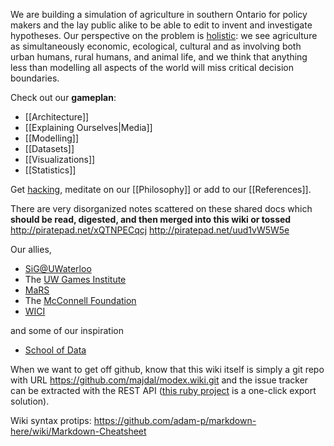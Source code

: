 We are building a simulation of agriculture in southern Ontario for policy makers and the lay public alike to be able to edit to invent and investigate hypotheses. Our perspective on the problem is [holistic](http://www.sigeneration.ca/making-systems-thinking-slogan/): we see agriculture as simultaneously economic, ecological, cultural and as involving both urban humans, rural humans, and animal life, and we think that anything less than modelling all aspects of the world will miss critical decision boundaries.

Check out our **gameplan**:
* [[Architecture]]
* [[Explaining Ourselves|Media]] 
* [[Modelling]]
* [[Datasets]]
* [[Visualizations]]
* [[Statistics]]

Get [hacking](https://github.com/majdal/modex/tree/master/src/README.md), meditate on our [[Philosophy]] or add to our [[References]].

There are very disorganized notes scattered on these shared docs which **should be read, digested, and then merged into this wiki or tossed**
http://piratepad.net/xQTNPECqcj
http://piratepad.net/uud1vW5W5e


Our allies,
* [SiG@UWaterloo](http://sig.uwaterloo.ca)
* The [UW Games Institute](https://uwaterloo.ca/games-institute/)
* [MaRS](http://data.marsdd.com)
* The [McConnell Foundation](http://www.mcconnellfoundation.ca/en)
* [WICI](http://wici.ca)

and some of our inspiration
* [School of Data](http://schoolofdata.org/)


When we want to get off github, know that this wiki itself is simply a git repo with URL https://github.com/majdal/modex.wiki.git and the issue tracker can be extracted with the REST API ([this ruby project](http://github.com/sorich87/github-to-bitbucket-issues-migration) is a one-click export solution).

Wiki syntax protips: https://github.com/adam-p/markdown-here/wiki/Markdown-Cheatsheet